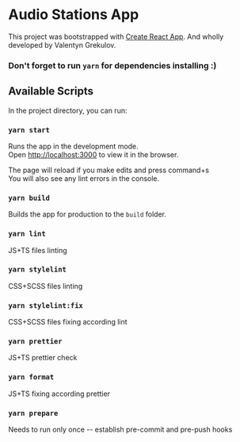# Audio Stations App

This project was bootstrapped with [Create React App](https://github.com/facebook/create-react-app).
And wholly developed by Valentyn Grekulov.

### Don't forget to run `yarn` for dependencies installing :)

## Available Scripts

In the project directory, you can run:

### `yarn start`

Runs the app in the development mode.\
Open [http://localhost:3000](http://localhost:3000) to view it in the browser.

The page will reload if you make edits and press command+s \
You will also see any lint errors in the console.

### `yarn build`

Builds the app for production to the `build` folder.

### `yarn lint`

JS+TS files linting

### `yarn stylelint`

CSS+SCSS files linting

### `yarn stylelint:fix`

CSS+SCSS files fixing according lint

### `yarn prettier`

JS+TS prettier check

### `yarn format`

JS+TS fixing according prettier

### `yarn prepare`

Needs to run only once -- establish pre-commit and pre-push hooks
